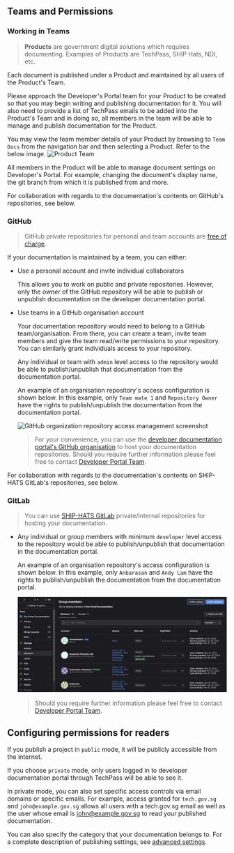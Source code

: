 ## Teams and Permissions
<!-- todo: add a segment about Product Teams -->

### Working in Teams

> **Products** are government digital solutions which requires documenting. Examples of Products are TechPass, SHIP Hats, NDI, etc. 

Each document is published under a Product and maintained by all users of the Product's Team. 

Please approach the Developer's Portal team for your Product to be created so that you may begin writing and publishing documentation for it. You will also need to provide a list of TechPass emails to be added into the Product's Team and in doing so, all members in the team will be able to manage and publish documentation for the Product.

You may view the team member details of your Product by browsing to `Team Docs` from the navigation bar and then selecting a Product. Refer to the below image.
![Product Team](../assets/new-publishing/product-team.png)

All members in the Product will be able to manage document settings on Developer's Portal. For example, changing the document's display name, the git branch from which it is published from and more.

For collaboration with regards to the documentation's contents on GitHub's repositories, see below.
### GitHub

> GitHub private repositories for personal and team accounts are [free of charge](https://github.com/pricing).

If your documentation is maintained by a team, you can either:

- Use a personal account and invite individual collaborators

  This allows you to work on public and private repositories. However, only the _owner_ of the GitHub repository will be able to publish
  or unpublish documentation on the developer documentation portal.

- Use teams in a GitHub organisation account

  Your documentation repository would need to belong to a GitHub team/organisation. From there, you can create a team, invite team members and give the team
  read/write permissions to your repository. You can similarly grant individuals access to your repository.

  Any individual or team with `admin` level access to the repository would be able to publish/unpublish that documentation from the documentation portal.

  An example of an organisation repository's access configuration is shown below. In this example, only `Team mate 1` and `Repository Owner` have the rights to publish/unpublish the documentation from the documentation portal.

  ![GitHub organization repository access management screenshot](../assets/github_org_repo_access.png)

  > For your convenience, you can use the [developer documentation portal's GitHub organisation](https://github.com/sg-developer-portal) to host your documentation repositories.
  > Should you require further information please feel free to contact [Developer Portal Team](https://t.me/+2UFSzS6404ozNjA9).

For collaboration with regards to the documentation's contents on SHIP-HATS GitLab's repositories, see below.
### GitLab

  > You can use [SHIP-HATS GitLab](https://sgts.gitlab-dedicated.com/) private/internal repositories for hosting your documentation.

- Any individual or group members with minimum `developer` level access to the repository would be able to publish/unpublish that documentation in the documentation portal.

  An example of an organisation repository's access configuration is shown below. In this example, only `Anbarasan` and `Andy Lam` have the rights to publish/unpublish the documentation from the documentation portal.

  ![GitLab group members repository access management screenshot](../assets/gitlab_group_repo_access.png)

  > Should you require further information please feel free to contact [Developer Portal Team](https://t.me/+2UFSzS6404ozNjA9).

## Configuring permissions for readers

If you publish a project in `public` mode, it will be publicly accessible from the internet.

If you choose `private` mode, only users logged in to developer documentation portal through TechPass will be able to see it. 

In private mode, you can also set specific access controls via email domains or specific emails. For example, access granted for `tech.gov.sg` and `john@example.gov.sg` allows all users with a tech.gov.sg email as well as the user whose email is john@example.gov.sg to read your published documentation.

You can also specify the category that your documentation belongs to. For a complete description of publishing settings, see [advanced settings](advanced/publishing-settings).
